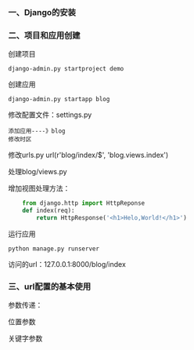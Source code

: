 ### 一、Django的安装

### 二、项目和应用创建

创建项目

	django-admin.py startproject demo

创建应用

	django-admin.py startapp blog

修改配置文件：settings.py

	添加应用----》blog
	修改时区

修改urls.py
	url(r'blog/index/$', 'blog.views.index')

处理blog/views.py

增加视图处理方法：

```python
	from django.http import HttpReponse
	def index(req):
		return HttpResponse('<h1>Helo,World!</h1>')
```

运行应用

	python manage.py runserver

访问的url：127.0.0.1:8000/blog/index


### 三、url配置的基本使用

参数传递：

位置参数

关键字参数